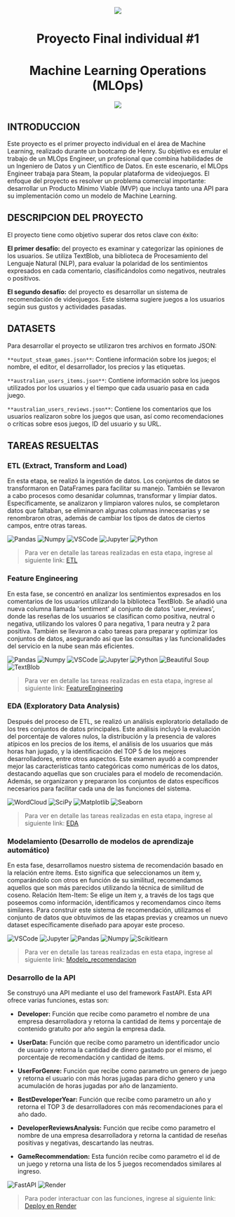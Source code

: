 <p align=center><img src=https://github.com/cristiandiaz370/proyecto-1-individual-Henry/assets/167250663/4fafcd79-690e-4324-9bc3-cf7fbbd238ad><p>

# <h1 align=center> **Proyecto Final individual #1** </h1>

# <h1 align=center> **Machine Learning Operations (MLOps)** </h1>
<p align=center><img src=https://github.com/cristiandiaz370/proyecto-1-individual-Henry/assets/167250663/1c52bdcc-ab0f-45cd-82c6-63d330e0c7b7><P>

## INTRODUCCION

Este proyecto es el primer proyecto individual en el área de Machine Learning, realizado durante un bootcamp de Henry. Su objetivo es emular el trabajo de un MLOps Engineer, un profesional que combina habilidades de un Ingeniero de Datos y un Científico de Datos. En este escenario, el MLOps Engineer trabaja para Steam, la popular plataforma de videojuegos. El enfoque del proyecto es resolver un problema comercial importante: desarrollar un Producto Mínimo Viable (MVP) que incluya tanto una API para su implementación como un modelo de Machine Learning.

## DESCRIPCION DEL PROYECTO

El proyecto tiene como objetivo superar dos retos clave con éxito:


**El primer desafío:** del proyecto es examinar y categorizar las opiniones de los usuarios. Se utiliza TextBlob, una biblioteca de Procesamiento del Lenguaje Natural (NLP), para evaluar la polaridad de los sentimientos expresados en cada comentario, clasificándolos como negativos, neutrales o positivos.

**El segundo desafío:** del proyecto es desarrollar un sistema de recomendación de videojuegos. Este sistema sugiere juegos a los usuarios según sus gustos y actividades pasadas.

## DATASETS

Para desarrollar el proyecto se utilizaron tres archivos en formato JSON:

`**output_steam_games.json**`: Contiene información sobre los juegos; el nombre, el editor, el desarrollador, los precios y las etiquetas.

`**australian_users_items.json**`: Contiene información sobre los juegos utilizados por los usuarios y el tiempo que cada usuario pasa en cada juego.

`**australian_users_reviews.json**`: Contiene los comentarios que los usuarios realizaron sobre los juegos que usan, así como recomendaciones o críticas sobre esos juegos, ID del usuario y su URL.

## TAREAS RESUELTAS

### ETL (Extract, Transform and Load)

En esta etapa, se realizó la ingestión de datos. Los conjuntos de datos se transformaron en DataFrames para facilitar su manejo. También se llevaron a cabo procesos como desanidar columnas, transformar y limpiar datos. Específicamente, se analizaron y limpiaron valores nulos, se completaron datos que faltaban, se eliminaron algunas columnas innecesarias y se renombraron otras, además de cambiar los tipos de datos de ciertos campos, entre otras tareas.

![Pandas](https://img.shields.io/badge/-Pandas-333333?style=flat&logo=pandas)
![Numpy](https://img.shields.io/badge/-Numpy-333333?style=flat&logo=numpy)
![VSCode](https://img.shields.io/badge/-VSCode-333333?style=flat&logo=visual-studio-code)
![Jupyter](https://img.shields.io/badge/-Jupyter-333333?style=flat&logo=jupyter)
![Python](https://img.shields.io/badge/-Python-333333?style=flat&logo=python)

> Para ver en detalle las tareas realizadas en esta etapa, ingrese al siguiente link: [ETL](/ETL)

### Feature Engineering

En esta fase, se concentró en analizar los sentimientos expresados en los comentarios de los usuarios utilizando la biblioteca TextBlob. Se añadió una nueva columna llamada 'sentiment' al conjunto de datos 'user_reviews', donde las reseñas de los usuarios se clasifican como positiva, neutral o negativa, utilizando los valores 0 para negativa, 1 para neutra y 2 para positiva.
También se llevaron a cabo tareas para preparar y optimizar los conjuntos de datos, asegurando así que las consultas y las funcionalidades del servicio en la nube sean más eficientes.

![Pandas](https://img.shields.io/badge/-Pandas-333333?style=flat&logo=pandas)
![Numpy](https://img.shields.io/badge/-Numpy-333333?style=flat&logo=numpy)
![VSCode](https://img.shields.io/badge/-VSCode-333333?style=flat&logo=visual-studio-code)
![Jupyter](https://img.shields.io/badge/-Jupyter-333333?style=flat&logo=jupyter)
![Python](https://img.shields.io/badge/-Python-333333?style=flat&logo=python)
![Beautiful Soup](https://img.shields.io/badge/Beautiful%20Soup-333333?style=flat&logo=beautiful)
![TextBlob](https://img.shields.io/badge/TextBlob-333333?style=flat&logo=textblob)

> Para ver en detalle las tareas realizadas en esta etapa, ingrese al siguiente link: [FeatureEngineering](/Funcion_analisis_sentimiento.ipynb)

### EDA (Exploratory Data Analysis)

Después del proceso de ETL, se realizó un análisis exploratorio detallado de los tres conjuntos de datos principales. Este análisis incluyó la evaluación del porcentaje de valores nulos, la distribución y la presencia de valores atípicos en los precios de los ítems, el análisis de los usuarios que más horas han jugado, y la identificación del TOP 5 de los mejores desarrolladores, entre otros aspectos. Este examen ayudó a comprender mejor las características tanto categóricas como numéricas de los datos, destacando aquellas que son cruciales para el modelo de recomendación.
Además, se organizaron y prepararon los conjuntos de datos específicos necesarios para facilitar cada una de las funciones del sistema.

![WordCloud](https://img.shields.io/badge/WordCloud-333333?style=flat&logo=WordCloud)
![SciPy](https://img.shields.io/badge/SciPy-333333?style=flat&logo=WordCloud)
![Matplotlib](https://img.shields.io/badge/Matplotlib-333333?style=flat&logo=WordCloud)
![Seaborn](https://img.shields.io/badge/Seaborn-333333?style=flat&logo=Seaborn)

> Para ver en detalle las tareas realizadas en esta etapa, ingrese al siguiente link: [EDA](/EDA)

### Modelamiento (Desarrollo de modelos de aprendizaje automático)

En esta fase, desarrollamos nuestro sistema de recomendación basado en la relación entre ítems. Esto significa que seleccionamos un ítem y, comparándolo con otros en función de su similitud, recomendamos aquellos que son más parecidos utilizando la técnica de similitud de coseno.
Relación Item-Item: Se elige un ítem y, a través de los tags que poseemos como información, identificamos y recomendamos cinco ítems similares.
Para construir este sistema de recomendación, utilizamos el conjunto de datos que obtuvimos de las etapas previas y creamos un nuevo dataset específicamente diseñado para apoyar este proceso.

![VSCode](https://img.shields.io/badge/-VSCode-333333?style=flat&logo=visual-studio-code)
![Jupyter](https://img.shields.io/badge/-Jupyter-333333?style=flat&logo=jupyter)
![Pandas](https://img.shields.io/badge/-Pandas-333333?style=flat&logo=pandas)
![Numpy](https://img.shields.io/badge/-Numpy-333333?style=flat&logo=numpy)
![Scikitlearn](https://img.shields.io/badge/-Scikitlearn-333333?style=flat&logo=scikitlearn)

> Para ver en detalle las tareas realizadas en esta etapa, ingrese al siguiente link: [Modelo_recomendacion](/modelo_recomendacion.ipynb)

### Desarrollo de la API

Se construyó una API mediante el uso del framework FastAPI. Esta API ofrece varias funciones, estas son: 

- **Developer:** Función que recibe como parametro el nombre de una empresa desarrolladora y retorna la cantidad de items y porcentaje de contenido gratuito por año según la empresa dada. 

- **UserData:** Función que recibe como parametro un identificador uncio de usuario y retorna la cantidad de dinero gastado por el mismo, el porcentaje de recomendación y cantidad de items. 

- **UserForGenre:** Función que recibe como parametro un genero de juego y retorna el usuario con más horas jugadas para dicho genero y una acumulación de horas jugadas por año de lanzamiento.

- **BestDeveloperYear:** Función que recibe como parametro un año y retorna el TOP 3 de desarrolladores con más recomendaciones para el año dado.

- **DeveloperReviewsAnalysis:** Función que recibe como parametro el nombre de una empresa desarrolladora y retorna la cantidad de reseñas positivas y negativas, descartando las neutras.

- **GameRecommendation:** Esta función recibe como parametro el id de un juego y retorna una lista de los 5 juegos recomendados similares al ingreso.

![FastAPI](https://img.shields.io/badge/-FastAPI-333333?style=flat&logo=fastapi)
![Render](https://img.shields.io/badge/-Render-333333?style=flat&logo=render)

> Para poder interactuar con las funciones, ingrese al siguiente link: [Deploy en Render](https://proyecto-1-individual-henry-1bsg.onrender.com/)
